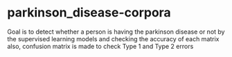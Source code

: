 # parkinson_disease-corpora
Goal is to detect whether a person is having the parkinson disease or not by the supervised learning models and checking the accuracy of each matrix 
also, confusion matrix is made to check Type 1 and Type 2 errors
